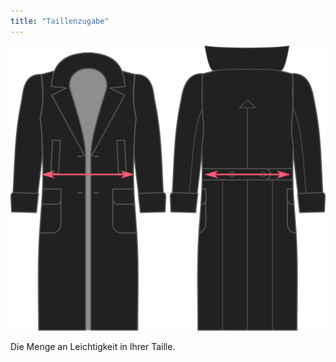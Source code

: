 ```yaml
---
title: "Taillenzugabe"
---
```


![Taillenzugabe](./waistease.svg)

Die Menge an Leichtigkeit in Ihrer Taille.




